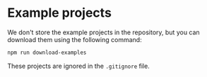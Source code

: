 # Example projects

We don't store the example projects in the repository, but you can download them using the following command:
```bash
npm run download-examples
```

These projects are ignored in the `.gitignore` file.